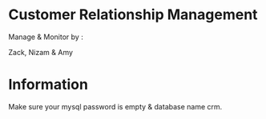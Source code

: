Customer Relationship Management
================================

Manage & Monitor by :

Zack, Nizam & Amy


Information
===========

Make sure your mysql password is empty & database name crm.
